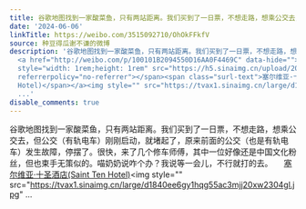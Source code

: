 ```yaml
---
title: 谷歌地图找到一家酸菜鱼，只有两站距离。我们买到了一日票，不想走路，想乘公交去，但公交（有轨电车）刚刚启动，就堵起了，原来前面的公交（也是有轨电车）发生...
date: '2024-06-06'
linkTitle: https://weibo.com/3515092710/OhOkFFkfV
source: 种豆得瓜谢不谦的微博
description: '谷歌地图找到一家酸菜鱼，只有两站距离。我们买到了一日票，不想走路，想乘公交去，但公交（有轨电车）刚刚启动，就堵起了，原来前面的公交（也是有轨电车）发生故障，停摆了。很快，来了几个修车师傅，其中一位好像还是中国文化粉丝，但也束手无策似的。喵奶奶说咋个办？我说等一会儿，不行就打的去。
  <a href="http://weibo.com/p/100101B2094550D16AA0F4469C" data-hide=""><span class="url-icon"><img
  style="width: 1rem;height: 1rem" src="https://h5.sinaimg.cn/upload/2015/09/25/3/timeline_card_small_location_default.png"
  referrerpolicy="no-referrer"></span><span class="surl-text">塞尔维亚·十圣酒店(Saint Ten
  Hotel)</span></a><img style="" src="https://tvax1.sinaimg.cn/large/d1840ee6gy1hqg55ac3mjj20xw2304gl.jpg"
  ...'
disable_comments: true
---
```

谷歌地图找到一家酸菜鱼，只有两站距离。我们买到了一日票，不想走路，想乘公交去，但公交（有轨电车）刚刚启动，就堵起了，原来前面的公交（也是有轨电车）发生故障，停摆了。很快，来了几个修车师傅，其中一位好像还是中国文化粉丝，但也束手无策似的。喵奶奶说咋个办？我说等一会儿，不行就打的去。 <a href="http://weibo.com/p/100101B2094550D16AA0F4469C" data-hide=""><span class="url-icon"><img style="width: 1rem;height: 1rem" src="https://h5.sinaimg.cn/upload/2015/09/25/3/timeline_card_small_location_default.png" referrerpolicy="no-referrer"></span><span class="surl-text">塞尔维亚·十圣酒店(Saint Ten Hotel)</span></a><img style="" src="https://tvax1.sinaimg.cn/large/d1840ee6gy1hqg55ac3mjj20xw2304gl.jpg" ...